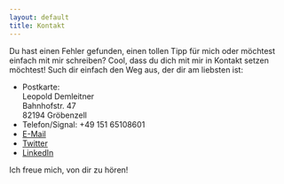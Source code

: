 ```yaml
---
layout: default
title: Kontakt
---
```


Du hast einen Fehler gefunden, einen tollen Tipp für mich oder möchtest einfach mit mir schreiben? Cool, dass du dich mit mir in Kontakt setzen möchtest! Such dir einfach den Weg aus, der dir am liebsten ist:

- Postkarte: <br>
        Leopold Demleitner<br>
        Bahnhofstr. 47<br>
        82194 Gröbenzell
- Telefon/Signal: +49 151 65108601
- [E-Mail](mailto:leodreieck.de@gmail.com")
- [Twitter](https://twitter.com/leodreieck/)
- [LinkedIn](https://www.linkedin.com/in/leopold-demleitner/)

Ich freue mich, von dir zu hören!